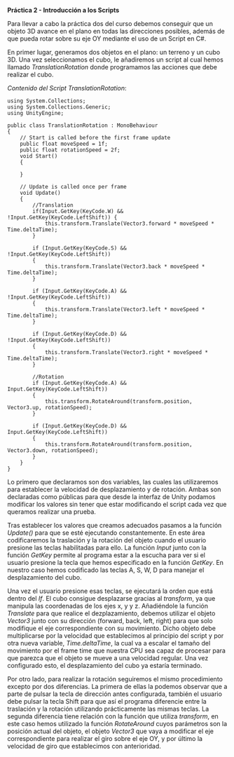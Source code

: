 **Práctica 2 - Introducción a los Scripts**

Para llevar a cabo la práctica dos del curso debemos conseguir que un objeto 3D avance en el plano en todas las direcciones posibles, además de que pueda rotar sobre su eje OY mediante el uso de un Script en C#.

En primer lugar, generamos dos objetos en el plano: un terreno y un cubo 3D. Una vez seleccionamos el cubo, le añadiremos un script al cual hemos llamado _TranslationRotation_ donde programamos las acciones que debe realizar el cubo.

_Contenido del Script TranslationRotation_:

    using System.Collections;
    using System.Collections.Generic;
    using UnityEngine;

    public class TranslationRotation : MonoBehaviour
    {
        // Start is called before the first frame update
        public float moveSpeed = 1f;
        public float rotationSpeed = 2f;
        void Start()
        {

        }

        // Update is called once per frame
        void Update()
        {
            //Translation
            if(Input.GetKey(KeyCode.W) && !Input.GetKey(KeyCode.LeftShift)) {
                this.transform.Translate(Vector3.forward * moveSpeed * Time.deltaTime);
            }

            if (Input.GetKey(KeyCode.S) && !Input.GetKey(KeyCode.LeftShift))
            {
                this.transform.Translate(Vector3.back * moveSpeed * Time.deltaTime);
            }

            if (Input.GetKey(KeyCode.A) && !Input.GetKey(KeyCode.LeftShift))
            {
                this.transform.Translate(Vector3.left * moveSpeed * Time.deltaTime);
            }

            if (Input.GetKey(KeyCode.D) && !Input.GetKey(KeyCode.LeftShift))
            {
                this.transform.Translate(Vector3.right * moveSpeed * Time.deltaTime);
            }

            //Rotation
            if (Input.GetKey(KeyCode.A) && Input.GetKey(KeyCode.LeftShift))
            {
                this.transform.RotateAround(transform.position, Vector3.up, rotationSpeed);
            }

            if (Input.GetKey(KeyCode.D) && Input.GetKey(KeyCode.LeftShift))
            {
                this.transform.RotateAround(transform.position, Vector3.down, rotationSpeed);
            }
        }
    }

Lo primero que declaramos son dos variables, las cuales las utilizaremos para establecer la velocidad de desplazamiento y de rotación. Ambas son declaradas como públicas para que desde la interfaz de Unity podamos modificar los valores sin tener que estar modificando el script cada vez que queramos realizar una prueba.

Tras establecer los valores que creamos adecuados pasamos a la función _Update()_ para que se esté ejecutando constantemente. En este área codificaremos la traslación y la rotación del objeto cuando el usuario presione las teclas habilitadas para ello.
La función _Input_ junto con la función _GetKey_ permite al programa estar a la escucha para ver si el usuario presione la tecla que hemos especificado en la función _GetKey_. En nuestro caso hemos codificado las teclas A, S, W, D para manejar el desplazamiento del cubo. 

Una vez el usuario presione esas teclas, se ejecutará la orden que está dentro del _If_. El cubo consigue desplazarse gracias al _transform_, ya que manipula las coordenadas de los ejes x, y y z. Añadiéndole la función _Translate_ para que realice el dezplazamiento, debemos utilizar el objeto _Vector3_ junto con su dirección (forward, back, left, right) para que solo modifique el eje correspondiente con su movimiento. Dicho objeto debe multiplicarse por la velocidad que establecimos al principio del script y por otra nueva variable, _Time.deltaTime_, la cual va a escalar el tamaño del movimiento por el frame time que nuestra CPU sea capaz de procesar para que parezca que el objeto se mueve a una velocidad regular. Una vez configurado esto, el desplazamiento del cubo ya estaría terminado.

Por otro lado, para realizar la rotación seguiremos el mismo procedimiento excepto por dos diferencias.
La primera de ellas la podemos observar que a parte de pulsar la tecla de dirección antes configurada, también el usuario debe pulsar la tecla Shift para que así el programa diferencie entre la traslación y la rotación utilizando prácticamente las mismas teclas.
La segunda diferencia tiene relación con la función que utiliza _transform_, en este caso hemos utilizado la función _RotateAround_ cuyos parámetros son la posición actual del objeto, el objeto _Vector3_ que vaya a modificar el eje correspondiente para realizar el giro sobre el eje OY, y por último la velocidad de giro que establecimos con anterioridad. 

